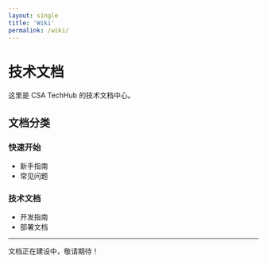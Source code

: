 ```yaml
---
layout: single
title: 'Wiki'
permalink: /wiki/
---
```


# 技术文档

这里是 CSA TechHub 的技术文档中心。

## 文档分类

### 快速开始

- 新手指南
- 常见问题

### 技术文档

- 开发指南
- 部署文档

---

文档正在建设中，敬请期待！
